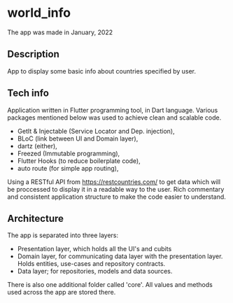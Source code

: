 # world_info

The app was made in January, 2022

## Description
App to display some basic info about countries specified by user.

## Tech info

Application written in Flutter programming tool, in Dart language. Various packages mentioned below was used to achieve clean and scalable code.

* GetIt & Injectable (Service Locator and Dep. injection),
* BLoC (link between UI and Domain layer),
* dartz (either),
* Freezed (Immutable programming),
* Flutter Hooks (to reduce boilerplate code),
* auto route (for simple app routing),

Using a RESTful API from https://restcountries.com/ to get data which will be proccessed to display it in a readable way to the user.
Rich commentary and consistent application structure to make the code easier to understand.

## Architecture
The app is separated into three layers:
* Presentation layer, which holds all the UI's and cubits
* Domain layer, for communicating data layer with the presentation layer. Holds entities, use-cases and repository contracts.
* Data layer; for repositories, models and data sources.

There is also one additional folder called 'core'. All values and methods used across the app are stored there. 
